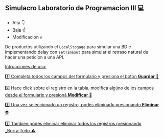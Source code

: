 ## Simulacro Laboratorio de Programacion III 💻

+ Alta 👇
+ Baja ☝️ 
+ Modificacion ✊

De productos utilizando el `LocalStogage` para simular una BD e implementando delay con `setTimeout` para simular el retraso natural de hacer una peticíon a una API.

<u>Intrucciones de uso:<u>

1️⃣ Completa todos los campos del formulario y presiona el boton **Guardar** 💾

2️⃣ Hace click sobre el registro en la tabla, modificá algúno de los campos desde el formulario y presioná **Modificar** 🔧

3️⃣ Una vez seleccionado un registro, podes eliminarlo presionándo **Eliminar**  ⛔

4️⃣ Tambien podes eliminar eliminar todos los registros presionando _BorrarTodo ⚠️ 

